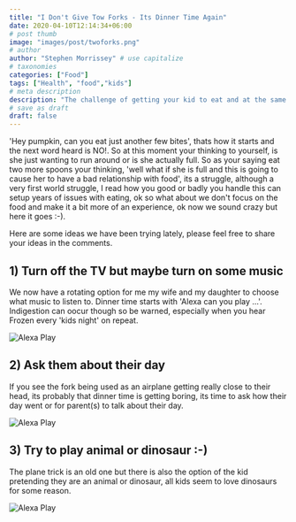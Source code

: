 ```yaml
---
title: "I Don't Give Tow Forks - Its Dinner Time Again"
date: 2020-04-10T12:14:34+06:00
# post thumb
image: "images/post/twoforks.png"
# author
author: "Stephen Morrissey" # use capitalize
# taxonomies
categories: ["Food"]
tags: ["Health", "food","kids"]
# meta description
description: "The challenge of getting your kid to eat and at the same time not giving them eating problems."
# save as draft
draft: false
---
```


'Hey pumpkin, can you eat just another few bites', thats how it starts and the next word heard is NO!. So at this moment your thinking to yourself, is she just wanting to run around or is she actually full. So as your saying eat two more spoons your thinking, 'well what if she is full and this is going to cause her to have a bad relationship with food', its a struggle, although a very first world struggle, I read how you good or badly you handle this can setup years of issues with eating, ok so what about we don't focus on the food and make it a bit more of an experience, ok now we sound crazy but here it goes :-).  

Here are some ideas we have been trying lately, please feel free to share your ideas in the comments.

## 1) Turn off the TV but maybe turn on some music  
We now have a rotating option for me my wife and my daughter to choose what music to listen to. Dinner time starts with 'Alexa can you play ...'. Indigestion can oocur though so be warned, especially when you hear Frozen every 'kids night' on repeat.

![Alexa Play ](https://i.ytimg.com/vi/Y1GU7PH-3dc/maxresdefault.jpg)

## 2) Ask them about their day
If you see the fork being used as an airplane getting really close to their head, its probably that dinner time is getting boring, its time to ask how their day went or for parent(s) to talk about their day. 

![Alexa Play ](https://i.ytimg.com/vi/Y1GU7PH-3dc/maxresdefault.jpg)


## 3) Try to play animal or dinosaur :-)
The plane trick is an old one but there is also the option of the kid pretending they are an animal or dinosaur, all kids seem to love dinosaurs for some reason. 

![Alexa Play ](https://i.ytimg.com/vi/Y1GU7PH-3dc/maxresdefault.jpg)


